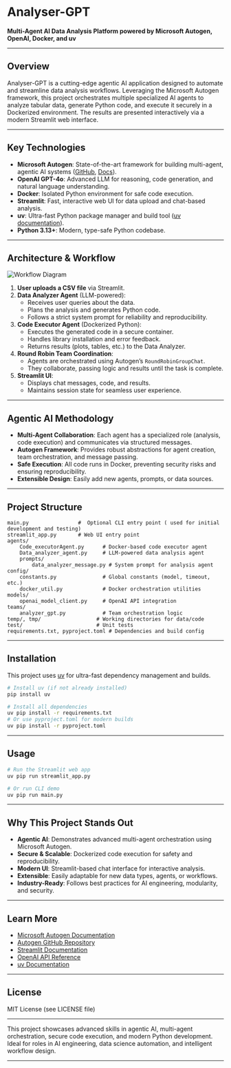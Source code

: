 # Analyser-GPT

**Multi-Agent AI Data Analysis Platform powered by Microsoft Autogen, OpenAI, Docker, and uv**

---

## Overview

Analyser-GPT is a cutting-edge agentic AI application designed to automate and streamline data analysis workflows. Leveraging the Microsoft Autogen framework, this project orchestrates multiple specialized AI agents to analyze tabular data, generate Python code, and execute it securely in a Dockerized environment. The results are presented interactively via a modern Streamlit web interface.

---

## Key Technologies

- **Microsoft Autogen**: State-of-the-art framework for building multi-agent, agentic AI systems ([GitHub](https://github.com/microsoft/autogen), [Docs](https://microsoft.github.io/autogen/)).
- **OpenAI GPT-4o**: Advanced LLM for reasoning, code generation, and natural language understanding.
- **Docker**: Isolated Python environment for safe code execution.
- **Streamlit**: Fast, interactive web UI for data upload and chat-based analysis.
- **uv**: Ultra-fast Python package manager and build tool ([uv documentation](https://github.com/astral-sh/uv)).
- **Python 3.13+**: Modern, type-safe Python codebase.

---

## Architecture & Workflow

![Workflow Diagram](./workflow.png)

1. **User uploads a CSV file** via Streamlit.
2. **Data Analyzer Agent** (LLM-powered):
	 - Receives user queries about the data.
	 - Plans the analysis and generates Python code.
	 - Follows a strict system prompt for reliability and reproducibility.
3. **Code Executor Agent** (Dockerized Python):
	 - Executes the generated code in a secure container.
	 - Handles library installation and error feedback.
	 - Returns results (plots, tables, etc.) to the Data Analyzer.
4. **Round Robin Team Coordination**:
	 - Agents are orchestrated using Autogen’s `RoundRobinGroupChat`.
	 - They collaborate, passing logic and results until the task is complete.
5. **Streamlit UI**:
	 - Displays chat messages, code, and results.
	 - Maintains session state for seamless user experience.

---

## Agentic AI Methodology

- **Multi-Agent Collaboration**: Each agent has a specialized role (analysis, code execution) and communicates via structured messages.
- **Autogen Framework**: Provides robust abstractions for agent creation, team orchestration, and message passing.
- **Safe Execution**: All code runs in Docker, preventing security risks and ensuring reproducibility.
- **Extensible Design**: Easily add new agents, prompts, or data sources.

---

## Project Structure

```
main.py                #  Optional CLI entry point ( used for initial development and testing)
streamlit_app.py       # Web UI entry point
agents/
	Code_executorAgent.py      # Docker-based code executor agent
	Data_analyzer_agent.py     # LLM-powered data analysis agent
	prompts/
		data_analyzer_message.py # System prompt for analysis agent
config/
	constants.py               # Global constants (model, timeout, etc.)
	docker_util.py             # Docker orchestration utilities
models/
	openai_model_client.py     # OpenAI API integration
teams/
	analyzer_gpt.py            # Team orchestration logic
temp/, tmp/                  # Working directories for data/code
test/                        # Unit tests
requirements.txt, pyproject.toml # Dependencies and build config
```

---

## Installation

This project uses [uv](https://github.com/astral-sh/uv) for ultra-fast dependency management and builds.

```bash
# Install uv (if not already installed)
pip install uv

# Install all dependencies
uv pip install -r requirements.txt
# Or use pyproject.toml for modern builds
uv pip install -r pyproject.toml
```

---

## Usage

```bash
# Run the Streamlit web app
uv pip run streamlit_app.py

# Or run CLI demo
uv pip run main.py
```

---

## Why This Project Stands Out

- **Agentic AI**: Demonstrates advanced multi-agent orchestration using Microsoft Autogen.
- **Secure & Scalable**: Dockerized code execution for safety and reproducibility.
- **Modern UI**: Streamlit-based chat interface for interactive analysis.
- **Extensible**: Easily adaptable for new data types, agents, or workflows.
- **Industry-Ready**: Follows best practices for AI engineering, modularity, and security.

---

## Learn More

- [Microsoft Autogen Documentation](https://microsoft.github.io/autogen/)
- [Autogen GitHub Repository](https://github.com/microsoft/autogen)
- [Streamlit Documentation](https://docs.streamlit.io/)
- [OpenAI API Reference](https://platform.openai.com/docs/)
- [uv Documentation](https://github.com/astral-sh/uv)

---

## License

MIT License (see LICENSE file)

---

This project showcases advanced skills in agentic AI, multi-agent orchestration, secure code execution, and modern Python development. Ideal for roles in AI engineering, data science automation, and intelligent workflow design.

---
